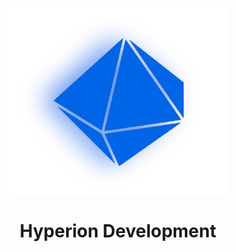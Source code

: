 <p align="center">
<img src="https://github.com/oreolag/hdev/blob/main/Hyperion_white-removebg-preview.png" align="center" width="350">
</p>

<h1 align="center">
  Hyperion Development
</h1>